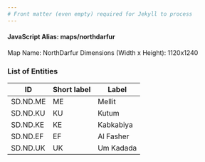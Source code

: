 ```yaml
---
# Front matter (even empty) required for Jekyll to process
---
```


#### JavaScript Alias: maps/northdarfur

Map Name: NorthDarfur
Dimensions (Width x Height): 1120x1240

### List of Entities

| ID      | Short label | Label                   |
| ------- | ----------- | ----------------------- |
|SD.ND.ME|ME|Mellit|
|SD.ND.KU|KU|Kutum|
|SD.ND.KE|KE|Kabkabiya|
|SD.ND.EF|EF|Al Fasher|
|SD.ND.UK|UK|Um Kadada|
